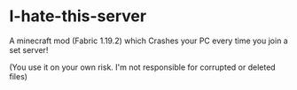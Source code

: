# I-hate-this-server
A minecraft mod (Fabric 1.19.2) which
Crashes your PC every time you join a set server!

(You use it on your own risk. I'm not responsible for corrupted or deleted files)
